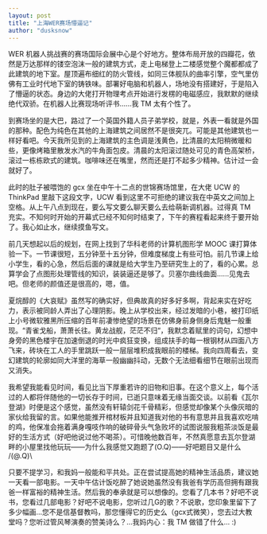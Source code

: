 ```yaml
---
layout: post
title: "上海WER赛场懵逼记"
author: "dusksnow"
---
```


WER 机器人挑战赛的赛场国际会展中心是个好地方。整体布局开放的四瓣花，依然是万达那样的镂空泡沫一般的建筑方式，走上电梯登上二楼感觉整个魔都都成了此建筑的地下室。屋顶遍布细红的防火管线，如同三体舰队的曲率引擎，空气里仿佛有工业时代地下室的铸铁味。部署好电脑和机器人，场地没有搭建好，于是陷入了懵逼的状态。身边的大佬打开物理考点开始进行发楞的电磁感应，我默默的继续绝代双骄。在机器人比赛现场听评书......我 TM 太有个性了。

到赛场坐的是大巴，路过了一个英国外籍人员子弟学校，就是，外表一看就是外国的那种。配色为纯色在其他的上海建筑之间居然不是很突兀。可能是其他建筑也一样好看吧。今天我所见到的上海建筑的主色调是浅黄色，比清晨的太阳稍微暖和些，更像烤箱里散发水汽的牛角面包皮。清晨的太阳滚过随处可见的青色高架桥，滚过一栋栋欧式的建筑。咖啡味还在嘴里，然而还是打不起多少精神。估计过一会就好了。

此时的肚子被喂饱的 gcx 坐在中午十二点的世锦赛场馆里，在大佬 UCW 的 ThinkPad 里敲下这段文字，UCW 看到这里不可拒绝的建议我在中英文之间加上空格。从上午八点到现在，要么写文要么聊天要么去给萌新调机器。过得真 TM 充实。不知何时开始的开幕式已经不知何时结束了，下午的赛程看起来终于要开始了。我心如止水，继续摸鱼写文。

前几天想起以后的规划，在网上找到了华科老师的计算机图形学 MOOC 课打算体验一下。一节课很短，五分钟至十五分钟，但难度梯度上有些可怕。前几节课上给小学生，看的心急，然后后面的课就是给大学生乃至研究生上的了，看的心累。总算学会了点图形处理管线的知识，装装逼还是够了。贝塞尔曲线曲面......见鬼去吧。但老师的颜值还是很高的，嗯，值。

夏烷醇的《大哀赋》虽然写的确实好，但典故真的好多好多啊，背起来实在好吃力，表示被同龄人弄出了心理阴影。晚上从学校出来，经过发暗的小巷，被打印纸上小号微软雅黑所压缩的百年前凄惨绝望的场景在仿佛身前身侧身后鬼魅一般重现。“青雀戈船，萧萧长往。黄龙战舰，茫茫不归“，我默念着赋里的词句，幻想中身旁的黑色楼宇在加速倒退的时光中疯狂变换，组成扶手的每一根钢材从四面八方飞来，砖块在工人的手里跳跃一般一层层堆积成我眼前的楼梯。我向四周看去，变幻建筑的轮廓如同大洋里的海草一般幽幽抖动，无数个无法细看细节在眼前出现而又消失。

我希望我能看见时间，看见比当下厚重若许的旧物和旧事。在这个意义上，每个活过的人都将伴随他的一切长存于时间，已逝只意味着无缘当面交谈。以前看《瓦尔登湖》时便是这个感觉，虽然没有轩辕剑花千骨精彩，但感觉却像某个头像灰暗的家伙给我留的言。如果他能推开棺材板并且知道我对他的书有意思并且我喜欢吃啃的鸡，他保准会拖着满身嘎吱作响的破碎骨头气急败坏的试图说服我粗茶淡饭是最好的生活方式（好吧他说过他不喝茶）。可惜晚他数百年，不然真愿意去瓦尔登湖畔的小屋里找他玩玩——为什么我感觉又跑题了(O.Q)——好吧题目又是什么 /(@.Q)\

只要不提学习，和我妈一般能和平共处。正在尝试提高她的精神生活品质，建议她一天看一部电影。一天中午估计饭吃醉了她说她虽然没有我爸有学历高但拥有跟我爸一样富裕的精神生活。然后我的奉承就是可以想像的。您看了几本书？好吧不说书，您看过几部电影？好吧不说电影，您听过几G的歌？不说歌，您印象里留下了多少幅画...您不是信基督教吗，那您懂得它的历史么（gcx式微笑），您去过大教堂吗？您听过管风琴演奏的赞美诗么？...我妈内心：我 TM 做错了什么... :)

